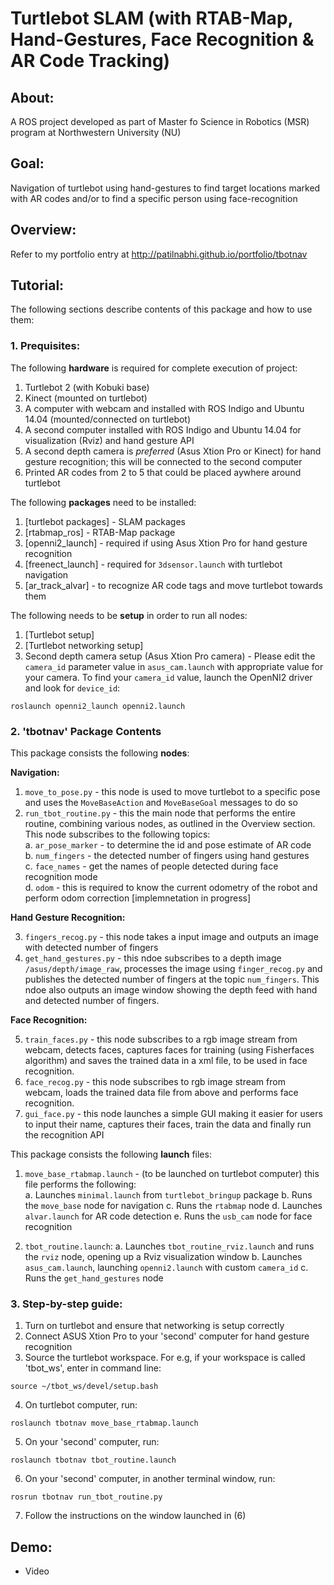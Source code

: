 # Turtlebot SLAM (with RTAB-Map, Hand-Gestures, Face Recognition & AR Code Tracking)

## About:

A ROS project developed as part of Master fo Science in Robotics (MSR) program at Northwestern University (NU)

## Goal:

Navigation of turtlebot using hand-gestures to find target locations marked with AR codes and/or to find a specific person using face-recognition

## Overview:

Refer to my portfolio entry at http://patilnabhi.github.io/portfolio/tbotnav

## Tutorial:

The following sections describe contents of this package and how to use them:

### 1. Prequisites:

The following **hardware** is required for complete execution of project:

1. Turtlebot 2 (with Kobuki base)
2. Kinect (mounted on turtlebot)
3. A computer with webcam and installed with ROS Indigo and Ubuntu 14.04 (mounted/connected on turtlebot)
4. A second computer installed with ROS Indigo and Ubuntu 14.04 for visualization (Rviz) and hand gesture API
5. A second depth camera is *preferred* (Asus Xtion Pro or Kinect) for hand gesture recognition; this will be connected to the second computer
6. Printed AR codes from 2 to 5 that could be placed aywhere around turtlebot

The following **packages** need to be installed:

1. [turtlebot packages] - SLAM packages
2. [rtabmap_ros] - RTAB-Map package 
3. [openni2_launch] - required if using Asus Xtion Pro for hand gesture recognition
4. [freenect_launch] - required for `3dsensor.launch` with turtlebot navigation
5. [ar_track_alvar] - to recognize AR code tags and move turtlebot towards them

The following needs to be **setup** in order to run all nodes:

1. [Turtlebot setup]
2. [Turtlebot networking setup]
3. Second depth camera setup (Asus Xtion Pro camera) - Please edit the `camera_id` parameter value in `asus_cam.launch` with appropriate value for your camera. To find your `camera_id` value, launch the OpenNI2 driver and look for `device_id`:
```
roslaunch openni2_launch openni2.launch
```

### 2. 'tbotnav' Package Contents

This package consists the following **nodes**:

**Navigation:**

1. `move_to_pose.py` - this node is used to move turtlebot to a specific pose and uses the `MoveBaseAction` and `MoveBaseGoal` messages to do so
2. `run_tbot_routine.py` - this the main node that performs the entire routine, combining various nodes, as outlined in the Overview section. This node subscribes to the following topics:  
	a. `ar_pose_marker` - to determine the id and pose estimate of AR code  
	b. `num_fingers` - the detected number of fingers using hand gestures  
	c. `face_names` - get the names of people detected during face recognition mode  
	d.  `odom` - this is required to know the current odometry of the robot and perform odom correction [implemnetation in progress]  
	 
**Hand Gesture Recognition:**

3. `fingers_recog.py` - this node takes a input image and outputs an image with detected number of fingers
4. `get_hand_gestures.py` - this ndoe subscribes to a depth image `/asus/depth/image_raw`, processes the image using `finger_recog.py` and publishes the detected number of fingers at the topic `num_fingers`. This ndoe also outputs an image window showing the depth feed with hand and detected number of fingers.

**Face Recognition:**

5. `train_faces.py` - this node subscribes to a rgb image stream from webcam, detects faces, captures faces for training (using Fisherfaces algorithm) and saves the trained data in a xml file, to be used in face recognition.
6. `face_recog.py` - this node subscribes to rgb image stream from webcam, loads the trained data file from above and performs face recognition.
7. `gui_face.py` - this node launches a simple GUI making it easier for users to input their name, captures their faces, train the data and finally run the recognition API

This package consists the following **launch** files:

1. `move_base_rtabmap.launch` - (to be launched on turtlebot computer) this file performs the following:  
	a. Launches `minimal.launch` from `turtlebot_bringup` package
	b. Runs the `move_base` node for navigation
	c. Runs the `rtabmap` node 
	d. Launches `alvar.launch` for AR code detection
	e. Runs the `usb_cam` node for face recognition

2. `tbot_routine.launch`:
	a. Launches `tbot_routine_rviz.launch` and runs the `rviz` node, opening up a Rviz visualization window
	b. Launches `asus_cam.launch`, launching `openni2.launch` with custom `camera_id`
	c. Runs the `get_hand_gestures` node

<!-- This package consists the following *config* files:

1. `costmap_params.yaml`
2. `global_costmap_params.yaml`
3. `local_costmap_params.yaml`
4. `base_local_planner.yaml`
5. `global_planner_params.yaml`
6. `move_base_params.yaml`
7. `dwa_planner_params.yaml`
8. `tbot_rtabmap.rviz` -->

### 3. Step-by-step guide:

1. Turn on turtlebot and ensure that networking is setup correctly
2. Connect ASUS Xtion Pro to your 'second' computer for hand gesture recognition
3. Source the turtlebot workspace. For e.g, if your workspace is called 'tbot_ws', enter in command line:
```
source ~/tbot_ws/devel/setup.bash
```  
4. On turtlebot computer, run:
```
roslaunch tbotnav move_base_rtabmap.launch
```  
5. On your 'second' computer, run:
```
roslaunch tbotnav tbot_routine.launch
```  
6. On your 'second' computer, in another terminal window, run:
```
rosrun tbotnav run_tbot_routine.py
```  
7. Follow the instructions on the window launched in (6)


## Demo:

* Video